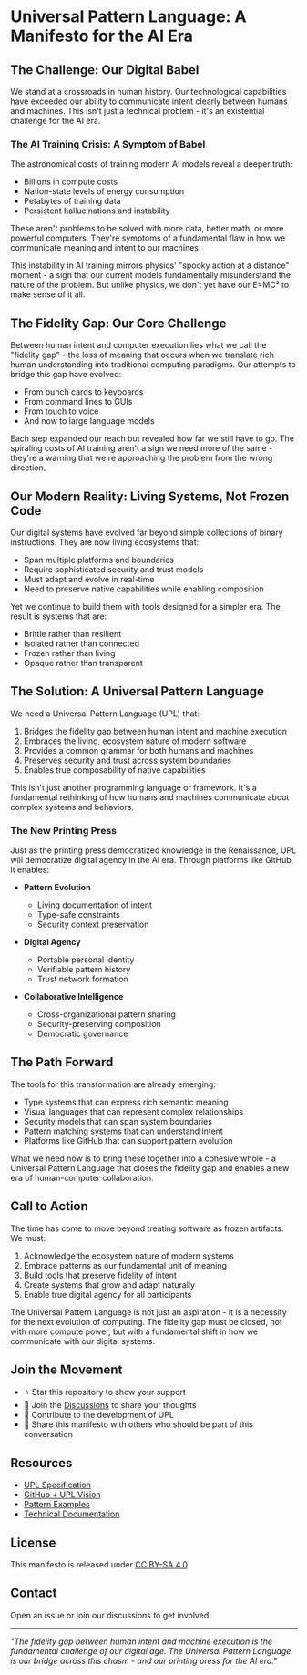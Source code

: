 # Universal Pattern Language: A Manifesto for the AI Era

## The Challenge: Our Digital Babel

We stand at a crossroads in human history. Our technological capabilities have exceeded our ability to communicate intent clearly between humans and machines. This isn't just a technical problem - it's an existential challenge for the AI era.

### The AI Training Crisis: A Symptom of Babel

The astronomical costs of training modern AI models reveal a deeper truth:
- Billions in compute costs
- Nation-state levels of energy consumption
- Petabytes of training data
- Persistent hallucinations and instability

These aren't problems to be solved with more data, better math, or more powerful computers. They're symptoms of a fundamental flaw in how we communicate meaning and intent to our machines.

This instability in AI training mirrors physics' "spooky action at a distance" moment - a sign that our current models fundamentally misunderstand the nature of the problem. But unlike physics, we don't yet have our E=MC² to make sense of it all.

## The Fidelity Gap: Our Core Challenge

Between human intent and computer execution lies what we call the "fidelity gap" - the loss of meaning that occurs when we translate rich human understanding into traditional computing paradigms. Our attempts to bridge this gap have evolved:

- From punch cards to keyboards
- From command lines to GUIs 
- From touch to voice
- And now to large language models

Each step expanded our reach but revealed how far we still have to go. The spiraling costs of AI training aren't a sign we need more of the same - they're a warning that we're approaching the problem from the wrong direction.

## Our Modern Reality: Living Systems, Not Frozen Code

Our digital systems have evolved far beyond simple collections of binary instructions. They are now living ecosystems that:
- Span multiple platforms and boundaries
- Require sophisticated security and trust models
- Must adapt and evolve in real-time
- Need to preserve native capabilities while enabling composition

Yet we continue to build them with tools designed for a simpler era. The result is systems that are:
- Brittle rather than resilient
- Isolated rather than connected
- Frozen rather than living
- Opaque rather than transparent

## The Solution: A Universal Pattern Language

We need a Universal Pattern Language (UPL) that:
1. Bridges the fidelity gap between human intent and machine execution
2. Embraces the living, ecosystem nature of modern software
3. Provides a common grammar for both humans and machines
4. Preserves security and trust across system boundaries
5. Enables true composability of native capabilities

This isn't just another programming language or framework. It's a fundamental rethinking of how humans and machines communicate about complex systems and behaviors.

### The New Printing Press

Just as the printing press democratized knowledge in the Renaissance, UPL will democratize digital agency in the AI era. Through platforms like GitHub, it enables:

- **Pattern Evolution**
  - Living documentation of intent
  - Type-safe constraints
  - Security context preservation

- **Digital Agency**
  - Portable personal identity
  - Verifiable pattern history
  - Trust network formation

- **Collaborative Intelligence**
  - Cross-organizational pattern sharing
  - Security-preserving composition
  - Democratic governance

## The Path Forward

The tools for this transformation are already emerging:
- Type systems that can express rich semantic meaning
- Visual languages that can represent complex relationships
- Security models that can span system boundaries
- Pattern matching systems that can understand intent
- Platforms like GitHub that can support pattern evolution

What we need now is to bring these together into a cohesive whole - a Universal Pattern Language that closes the fidelity gap and enables a new era of human-computer collaboration.

## Call to Action

The time has come to move beyond treating software as frozen artifacts. We must:
1. Acknowledge the ecosystem nature of modern systems
2. Embrace patterns as our fundamental unit of meaning
3. Build tools that preserve fidelity of intent
4. Create systems that grow and adapt naturally
5. Enable true digital agency for all participants

The Universal Pattern Language is not just an aspiration - it is a necessity for the next evolution of computing. The fidelity gap must be closed, not with more compute power, but with a fundamental shift in how we communicate with our digital systems.

## Join the Movement

- ⭐ Star this repository to show your support
- 💬 Join the [Discussions](../../discussions) to share your thoughts
- 🤝 Contribute to the development of UPL
- 📣 Share this manifesto with others who should be part of this conversation

## Resources

- [UPL Specification](../spec/README.md)
- [GitHub + UPL Vision](../vision/README.md)
- [Pattern Examples](../examples/README.md)
- [Technical Documentation](../docs/README.md)

## License

This manifesto is released under [CC BY-SA 4.0](https://creativecommons.org/licenses/by-sa/4.0/).

## Contact

Open an issue or join our discussions to get involved.

---

*"The fidelity gap between human intent and machine execution is the fundamental challenge of our digital age. The Universal Pattern Language is our bridge across this chasm - and our printing press for the AI era."*
